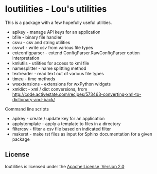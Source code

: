 loutilities - Lou's utilities
===================================

This is a package with a few hopefully useful utilities.

* apikey - manage API keys for an application
* bfile - binary file handler
* csvu - csv and string utilities
* csvwt - write csv from various file types
* extconfigparser - extend ConfigParser.RawConfigParser option interpretation
* kmlutils - utilities for access to kml file
* namesplitter - name splitting method
* textreader - read text out of various file types
* timeu - time methods
* wxextensions - extensions for wxPython widgets
* xmldict - xml / dict conversions, from http://code.activestate.com/recipes/573463-converting-xml-to-dictionary-and-back/

Command line scripts

* apikey - create / update key for an application
* applytemplate - apply a template to files in a directory
* filtercsv - filter a csv file based on indicated filter
* makerst - make rst files as input for Sphinx documentation for a given package

License
-------

loutilities is licensed under the [Apache License, Version 2.0](http://www.apache.org/licenses/LICENSE-2.0)

